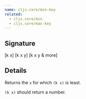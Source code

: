 ```yaml
---
name: cljs.core/min-key
related:
  - cljs.core/min
  - cljs.core/max-key
---
```


## Signature
[k x]
[k x y]
[k x y & more]


## Details

Returns the `x` for which `(k x)` is least.

`(k x)` should return a number.
